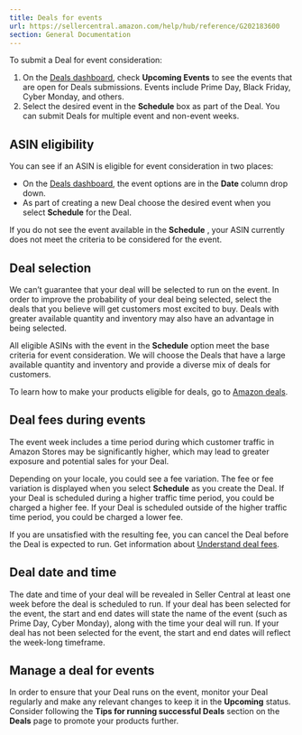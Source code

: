```yaml
---
title: Deals for events
url: https://sellercentral.amazon.com/help/hub/reference/G202183600
section: General Documentation
---
```


To submit a Deal for event consideration:  

  1. On the [Deals dashboard](/merchandising#/dashboard/create), check **Upcoming Events** to see the events that are open for Deals submissions. Events include Prime Day, Black Friday, Cyber Monday, and others.
  2. Select the desired event in the **Schedule** box as part of the Deal. You can submit Deals for multiple event and non-event weeks.

## ASIN eligibility

You can see if an ASIN is eligible for event consideration in two places:

  * On the [Deals dashboard](/merchandising#/dashboard/create), the event options are in the **Date** column drop down.
  * As part of creating a new Deal choose the desired event when you select **Schedule** for the Deal.

If you do not see the event available in the **Schedule** , your ASIN
currently does not meet the criteria to be considered for the event.

## Deal selection

We can’t guarantee that your deal will be selected to run on the event. In
order to improve the probability of your deal being selected, select the deals
that you believe will get customers most excited to buy. Deals with greater
available quantity and inventory may also have an advantage in being selected.

All eligible ASINs with the event in the **Schedule** option meet the base
criteria for event consideration. We will choose the Deals that have a large
available quantity and inventory and provide a diverse mix of deals for
customers.

To learn how to make your products eligible for deals, go to [Amazon
deals](/gp/help/202111490).

## Deal fees during events

The event week includes a time period during which customer traffic in Amazon
Stores may be significantly higher, which may lead to greater exposure and
potential sales for your Deal.

Depending on your locale, you could see a fee variation. The fee or fee
variation is displayed when you select **Schedule** as you create the Deal. If
your Deal is scheduled during a higher traffic time period, you could be
charged a higher fee. If your Deal is scheduled outside of the higher traffic
time period, you could be charged a lower fee.

If you are unsatisfied with the resulting fee, you can cancel the Deal before
the Deal is expected to run. Get information about [Understand deal
fees](/gp/help/202111590).

## Deal date and time

The date and time of your deal will be revealed in Seller Central at least one
week before the deal is scheduled to run. If your deal has been selected for
the event, the start and end dates will state the name of the event (such as
Prime Day, Cyber Monday), along with the time your deal will run. If your deal
has not been selected for the event, the start and end dates will reflect the
week-long timeframe.

## Manage a deal for events

In order to ensure that your Deal runs on the event, monitor your Deal
regularly and make any relevant changes to keep it in the **Upcoming** status.
Consider following the **Tips for running successful Deals** section on the
**Deals** page to promote your products further.

